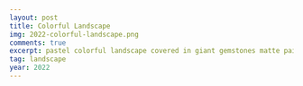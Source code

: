 ```yaml
---
layout: post
title: Colorful Landscape
img: 2022-colorful-landscape.png
comments: true
excerpt: pastel colorful landscape covered in giant gemstones matte painting trending on artstation HQ
tag: landscape
year: 2022
---
```

